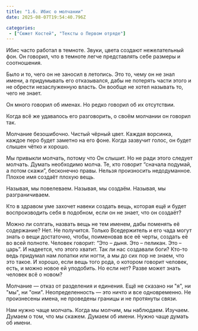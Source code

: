 ```yaml
---
title: "1.6. Ибис о молчании"
date: 2025-08-07T19:54:40.796Z

categories:
 - ["Сюжет Костей", "Тексты о Первом отряде"]
---
```


Ибис часто работал в темноте. Звуки, цвета создают нежелательный фон. Он
говорил, что в темноте легче представлять себе размеры и соотношения.

Было и то, чего он не заносил в летопись. Это то, чему он не знал имени,
а придумывать его отказывался, дабы не потерять части этого и не обрести
незаслуженную власть. Он вообще не хотел называть то, чего не знает.

Он много говорил об именах. Но редко говорил об их отсутствии.

Когда всё же удавалось его разговорить, о своём молчании он говорил так.

Молчание безошибочно. Чистый чёрный цвет. Каждая ворсинка, каждое перо
будет заметно на его фоне. Когда зазвучит голос, он будет слышен чётко и
хорошо.

Мы привыкли молчать, потому что Он слышит. Но не ради этого следует
молчать. Думать необходимо молча. Те, кто говорит “сначала подумай, а
потом скажи”, бесконечно правы. Нельзя произносить недодуманное. Плохое
имя создаёт плохую вещь.

Называя, мы повелеваем. Называя, мы создаём. Называя, мы разграничиваем.

Кто в здравом уме захочет навеки создать вещь, которая ещё и будет
воспроизводить себя в подобном, если он не знает, что он создаёт?

Можно ли солгать, назвать вещь не тем именем, дабы поменять её
содержание? Нет. Не получится. Только Вседержитель и его чада могут
знать о вещи достаточно, чтобы, поименовав все её черты, создать её во
всей полноте. Человек говорит: “Это – дыня. Это – пеликан. Это – царь”.
И надеется, что этого хватит. Так ли нас создавали боги? Кто-то ведь
придумал нам лопатки или ногти, а мы до сих пор не знаем, что это такое.
И хорошо, если вещь того рода, о котором говорит человек, есть, и можно
новое ей уподобить. Но если нет? Разве может знать человек всё о новом?

Молчание — отказ от разделения и единения. Ещё не сказано ни "я", ни
"мы", ни "они". Неопределенность — это ничто и все одновременно. Не
произнесены имена, не проведены границы и не протянуты связи.

Нам нужно чаще молчать. Когда мы молчим, мы наблюдаем. Изучаем. Думаем о
том, что мы скажем. Думаем об имени. Нужно чаще думать об имени.
